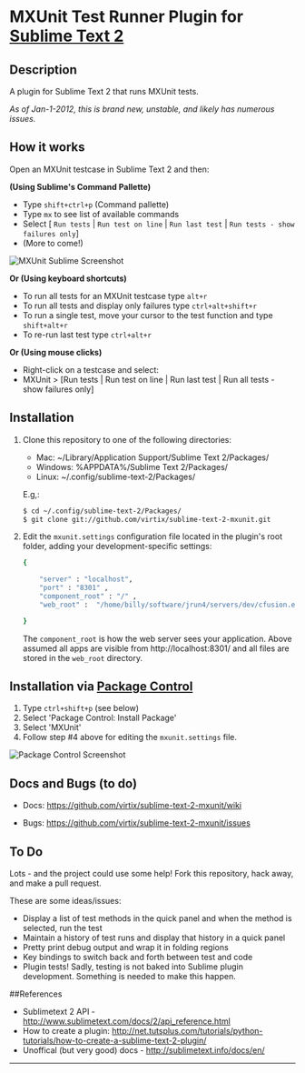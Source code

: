 # MXUnit Test Runner Plugin for [Sublime Text 2](http://www.sublimetext.com/)

## Description
A plugin for Sublime Text 2 that runs MXUnit tests.

_As of Jan-1-2012, this is brand new, unstable, and likely has numerous issues._

## How it works

Open an MXUnit testcase in Sublime Text 2 and then:

__(Using Sublime's Command Pallette)__

 - Type ```shift+ctrl+p``` (Command pallette)
 - Type ```mx``` to see list of available commands
 - Select [ ```Run tests``` | ```Run test on line``` | ```Run last test``` | ```Run tests - show failures only```]
 - (More to come!)


![MXUnit Sublime Screenshot](https://github.com/virtix/sublime-text-2-mxunit/raw/master/MXUnit-Sublime-Text-Command_Window.png)


__Or (Using keyboard shortcuts)__

 - To run all tests for an MXUnit testcase type ```alt+r```
 - To run all tests and display only failures type ```ctrl+alt+shift+r```
 - To run a single test, move your cursor to the test function and type ```shift+alt+r```
 - To re-run last test type ```ctrl+alt+r```



__Or (Using mouse clicks)__

  - Right-click on a testcase and select: 
  - MXUnit > [Run tests | Run test on line | Run last test | Run all tests - show failures only]


## Installation

1. Clone this repository to one of the following directories:

 	- Mac: ~/Library/Application Support/Sublime Text 2/Packages/
 	- Windows: %APPDATA%/Sublime Text 2/Packages/
 	- Linux: ~/.config/sublime-text-2/Packages/

	E.g,: 

	```bash
	$ cd ~/.config/sublime-text-2/Packages/
	$ git clone git://github.com/virtix/sublime-text-2-mxunit.git

	```

2. Edit the ```mxunit.settings``` configuration file located in the plugin's root folder,
   adding your development-specific settings:

	```bash
	{
	
		"server" : "localhost",
		"port" : "8301" ,
		"component_root" : "/" ,
		"web_root" :  "/home/billy/software/jrun4/servers/dev/cfusion.ear/cfusion.war/" ,
	
	}
	``` 
	The ```component_root``` is how the web server sees your application. Above assumed all apps are visible from
	http://localhost:8301/  and all files are stored in the  ```web_root``` directory.


## Installation via [Package Control](http://wbond.net/sublime_packages/package_control)

1. Type ```ctrl+shift+p``` (see below)
2. Select 'Package Control: Install Package' 
3. Select 'MXUnit'
4. Follow step #4 above for editing the ```mxunit.settings``` file.

![Package Control Screenshot](https://github.com/virtix/sublime-text-2-mxunit/raw/master/pacakge-control-ss.png)


## Docs and Bugs (to do)

 - Docs: https://github.com/virtix/sublime-text-2-mxunit/wiki
  
 - Bugs: https://github.com/virtix/sublime-text-2-mxunit/issues


## To Do
Lots - and the project could use some help!  Fork this repository, hack away, and make a pull request.  

These are some ideas/issues:

 - Display a list of test methods in the quick panel and when the method is selected, run the test
 - Maintain a history of test runs and display that history in a quick panel
 - Pretty print debug output and wrap it in folding regions
 - Key bindings to switch back and forth between test and code
 - Plugin tests!  Sadly, testing is not baked into Sublime plugin development. Something is needed to make this happen.


##References

 - Sublimetext 2 API - http://www.sublimetext.com/docs/2/api_reference.html
 - How to create a plugin: http://net.tutsplus.com/tutorials/python-tutorials/how-to-create-a-sublime-text-2-plugin/
 - Unoffical (but very good) docs - http://sublimetext.info/docs/en/




------
